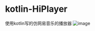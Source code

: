 # kotlin-HiPlayer
使用kotlin写的仿网易音乐的播放器
![image](https://github.com/kotlin-HiPlayer/images-folder/Screenshot_2018-09-03-20-30-18.png)
